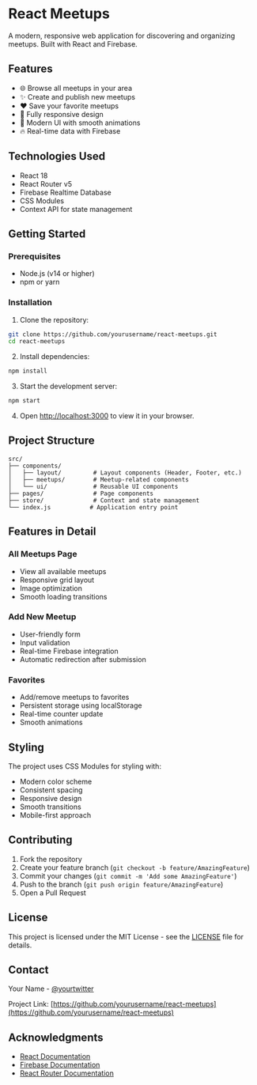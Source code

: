 # React Meetups

A modern, responsive web application for discovering and organizing meetups. Built with React and Firebase.

## Features

- 🌐 Browse all meetups in your area
- ✨ Create and publish new meetups
- ❤️ Save your favorite meetups
- 📱 Fully responsive design
- 🎨 Modern UI with smooth animations
- 🔥 Real-time data with Firebase

## Technologies Used

- React 18
- React Router v5
- Firebase Realtime Database
- CSS Modules
- Context API for state management

## Getting Started

### Prerequisites

- Node.js (v14 or higher)
- npm or yarn

### Installation

1. Clone the repository:
```bash
git clone https://github.com/yourusername/react-meetups.git
cd react-meetups
```

2. Install dependencies:
```bash
npm install
```

3. Start the development server:
```bash
npm start
```

4. Open [http://localhost:3000](http://localhost:3000) to view it in your browser.

## Project Structure

```
src/
├── components/
│   ├── layout/         # Layout components (Header, Footer, etc.)
│   ├── meetups/        # Meetup-related components
│   └── ui/             # Reusable UI components
├── pages/              # Page components
├── store/              # Context and state management
└── index.js           # Application entry point
```

## Features in Detail

### All Meetups Page
- View all available meetups
- Responsive grid layout
- Image optimization
- Smooth loading transitions

### Add New Meetup
- User-friendly form
- Input validation
- Real-time Firebase integration
- Automatic redirection after submission

### Favorites
- Add/remove meetups to favorites
- Persistent storage using localStorage
- Real-time counter update
- Smooth animations

## Styling

The project uses CSS Modules for styling with:
- Modern color scheme
- Consistent spacing
- Responsive design
- Smooth transitions
- Mobile-first approach

## Contributing

1. Fork the repository
2. Create your feature branch (`git checkout -b feature/AmazingFeature`)
3. Commit your changes (`git commit -m 'Add some AmazingFeature'`)
4. Push to the branch (`git push origin feature/AmazingFeature`)
5. Open a Pull Request

## License

This project is licensed under the MIT License - see the [LICENSE](LICENSE) file for details.

## Contact

Your Name - [@yourtwitter](https://twitter.com/yourtwitter)

Project Link: [https://github.com/yourusername/react-meetups](https://github.com/yourusername/react-meetups)

## Acknowledgments

- [React Documentation](https://reactjs.org/)
- [Firebase Documentation](https://firebase.google.com/docs)
- [React Router Documentation](https://reactrouter.com/)
